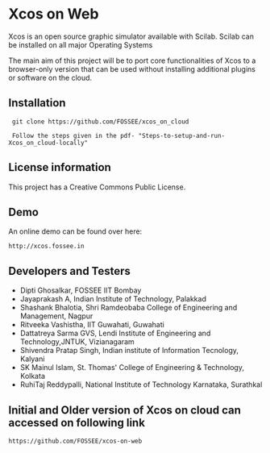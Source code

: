 # Xcos on Web
Xcos is an open source graphic simulator available with Scilab. Scilab can be installed on all major Operating Systems

The main aim of this project will be to port core functionalities of Xcos to a browser-only version that can be used without installing additional plugins or software on the cloud.

## Installation

	 git clone https://github.com/FOSSEE/xcos_on_cloud
	
	 Follow the steps given in the pdf- "Steps-to-setup-and-run-Xcos_on_cloud-locally"
	
	 
## License information
This project has a Creative Commons Public License.

## Demo

An online demo can be found over here:

    http://xcos.fossee.in

## Developers and Testers 

* Dipti Ghosalkar, FOSSEE IIT Bombay
* Jayaprakash A, Indian Institute of Technology, Palakkad
* Shashank Bhalotia, Shri Ramdeobaba College of Engineering and Management, Nagpur
* Ritveeka Vashistha, IIT Guwahati, Guwahati
* Dattatreya Sarma GVS, Lendi Institute of Engineering and Technology,JNTUK, Vizianagaram 
* Shivendra Pratap Singh, Indian institute of Information Tecnology, Kalyani
* SK Mainul Islam, St. Thomas' College of Engineering & Technology, Kolkata
* RuhiTaj Reddypalli, National Institute of Technology Karnataka, Surathkal

## Initial and Older version of Xcos on cloud can accessed on following link 

    https://github.com/FOSSEE/xcos-on-web

